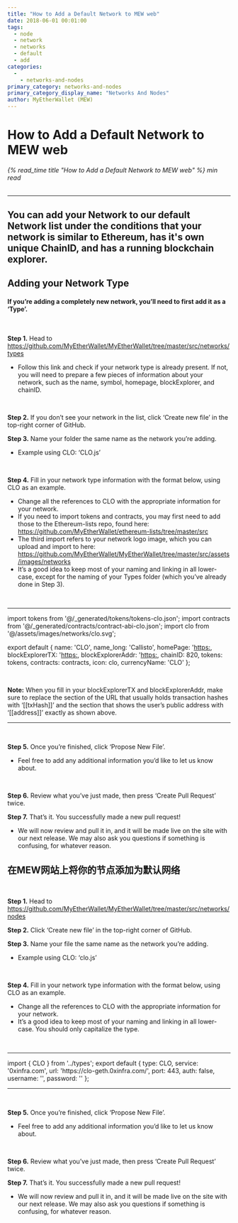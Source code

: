 ```yaml
---
title: "How to Add a Default Network to MEW web"
date: 2018-06-01 00:01:00
tags:
  - node
  - network
  - networks
  - default
  - add
categories:
  - 
    - networks-and-nodes
primary_category: networks-and-nodes
primary_category_display_name: "Networks And Nodes"
author: MyEtherWallet (MEW)
---
```


# **How to Add a Default Network to MEW web**

###### {% read_time title "How to Add a Default Network to MEW web" %} min read

* * *

## You can add your Network to our default Network list under the conditions that your network is similar to Ethereum, has it's own unique ChainID, and has a running blockchain explorer.

## **Adding your Network Type**

#### If you’re adding a completely new network, you’ll need to first add it as a ‘Type’.

<br>

**Step 1.** Head to <https://github.com/MyEtherWallet/MyEtherWallet/tree/master/src/networks/types>

-   Follow this link and check if your network type is already present. If not, you will need to prepare a few pieces of information about your network, such as the name, symbol, homepage, blockExplorer, and chainID.

<br>

**Step 2.** If you don’t see your network in the list, click ‘Create new file’ in the top-right corner of GitHub.

**Step 3.** Name your folder the same name as the network you’re adding.

-   Example using CLO: ‘CLO.js’

<br>

**Step 4.** Fill in your network type information with the format below, using CLO as an example.

-   Change all the references to CLO with the appropriate information for your network.
-   If you need to import tokens and contracts, you may first need to add those to the Ethereum-lists repo, found here: <https://github.com/MyEtherWallet/ethereum-lists/tree/master/src>
-   The third import refers to your network logo image, which you can upload and import to here: <https://github.com/MyEtherWallet/MyEtherWallet/tree/master/src/assets/images/networks>
-   It’s a good idea to keep most of your naming and linking in all lower-case, except for the naming of your Types folder (which you’ve already done in Step 3).

<br>

* * *

<div class="scrollbox">
import tokens from '@/_generated/tokens/tokens-clo.json';
import contracts from '@/_generated/contracts/contract-abi-clo.json';
import clo from '@/assets/images/networks/clo.svg';

export default {
  name: 'CLO',
  name_long: 'Callisto',
  homePage: '<https:>,
  blockExplorerTX: '<https:>,
  blockExplorerAddr: '<https:>,
  chainID: 820,
  tokens: tokens,
  contracts: contracts,
  icon: clo,
  currencyName: 'CLO'
};

</div>

<br>

**Note:** When you fill in your blockExplorerTX and blockExplorerAddr, make sure to replace the section of the URL that usually holds transaction hashes with ‘\[[txHash]]’ and the section that shows the user’s public address with ‘\[[address]]’ exactly as shown above.

* * *

<br>

**Step 5.** Once you’re finished, click ‘Propose New File’.

-   Feel free to add any additional information you’d like to let us know about.

<br>

**Step 6.** Review what you’ve just made, then press ‘Create Pull Request’ twice.

**Step 7.** That’s it. You successfully made a new pull request!

-   We will now review and pull it in, and it will be made live on the site with our next release. We may also ask you questions if something is confusing, for whatever reason.

## **在MEW网站上将你的节点添加为默认网络**

<br>

**Step 1.** Head to <https://github.com/MyEtherWallet/MyEtherWallet/tree/master/src/networks/nodes>

**Step 2.** Click ‘Create new file’ in the top-right corner of GitHub.

**Step 3.** Name your file the same name as the network you’re adding.

-   Example using CLO: ‘clo.js’

<br>

**Step 4.** Fill in your network type information with the format below, using CLO as an example.

-   Change all the references to CLO with the appropriate information for your network.
-   It’s a good idea to keep most of your naming and linking in all lower-case. You should only capitalize the type.

<br>

* * *

<div class="scrollbox">
import { CLO } from '../types';
export default {
  type: CLO,
  service: '0xinfra.com',
  url: 'https://clo-geth.0xinfra.com/',
  port: 443,
  auth: false,
  username: '',
  password: ''
};
</div>

* * *

<br>

**Step 5.** Once you’re finished, click ‘Propose New File’.

-   Feel free to add any additional information you’d like to let us know about.

<br>

**Step 6.** Review what you’ve just made, then press ‘Create Pull Request’ twice.

**Step 7.** That’s it. You successfully made a new pull request!

-   We will now review and pull it in, and it will be made live on the site with our next release. We may also ask you questions if something is confusing, for whatever reason.
